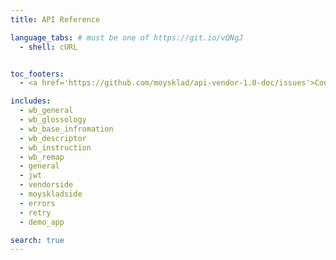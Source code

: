```yaml
---
title: API Reference

language_tabs: # must be one of https://git.io/vQNgJ
  - shell: cURL


toc_footers:
  - <a href='https://github.com/moysklad/api-vendor-1.0-doc/issues'>Сообщите об ошибке</a>

includes:
  - wb_general
  - wb_glossology
  - wb_base_infromation
  - wb_descriptor
  - wb_instruction
  - wb_remap
  - general
  - jwt
  - vendorside
  - moyskladside
  - errors
  - retry
  - demo_app

search: true
---
```

